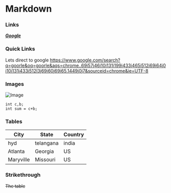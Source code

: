 # Markdown
 
### Links
 
***[Google](https://www.google.com/search?q=goorle&oq=goorle&aqs=chrome..69i57j46i10i131i199i433i465i512j69i64j0i10i131i433i512l3j69i60j69i65.1449j0j7&sourceid=chrome&ie=UTF-8)***

### Quick Links

Lets direct to google  <https://www.google.com/search?q=goorle&oq=goorle&aqs=chrome..69i57j46i10i131i199i433i465i512j69i64j0i10i131i433i512l3j69i60j69i65.1449j0j7&sourceid=chrome&ie=UTF-8> 

### Images


![Image](https://github.com/ReshwanthGundeti/Sample-practice/assets/89552030/340935e7-0748-4f33-8531-a4975efbc437)

~~~
int c,b;
int sum = c+b;
~~~



### Tables

| City | State | Country |
|  --- | ---   |  ---    |
| hyd  | telangana | india |
| Atlanta | Georgia | US  |
| Maryville | Missouri | US | 

### Strikethrough

~~The table~~


